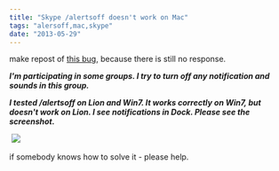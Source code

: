 ```yaml
---
title: "Skype /alertsoff doesn't work on Mac"
tags: "alersoff,mac,skype"
date: "2013-05-29"
---
```


make repost of [this bug](https://community.skype.com/t5/Mac-Linux/alertsoff-doesn-t-work-Skype-team-please-fix-the-bug/m-p/797460/highlight/true#M11448), because there is still no response.

**_I'm participating in some groups. I try to turn off any notification and sounds in this group._**

**_I tested /alertsoff on Lion and Win7. It works correctly on Win7, but doesn't work on Lion. I see notifications in Dock. Please see the screenshot._**

 ![](images/eOYdCaPOY.png)

if somebody knows how to solve it - please help.
